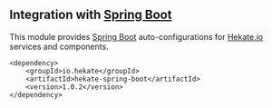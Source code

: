 ## Integration with [Spring Boot](https://projects.spring.io/spring-boot/)
 
This module provides [Spring Boot](https://projects.spring.io/spring-boot/) auto-configurations 
for [Hekate.io](https://github.com/hekate-io/hekate) services and components.
 
 ```
 <dependency>
     <groupId>io.hekate</groupId>
     <artifactId>hekate-spring-boot</artifactId>
     <version>1.0.2</version>
 </dependency>
 ```
